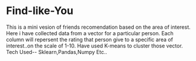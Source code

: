 # Find-like-You

This is a mini vesion of friends recomendation based on the area of interest.
Here i have collected data from a vector for a particular person.
Each column will repersent the rating that person give to a specific area of interest..on the scale of 1-10.
Have used K-means to cluster those vector.
Tech Used-- Sklearn,Pandas,Numpy Etc..
